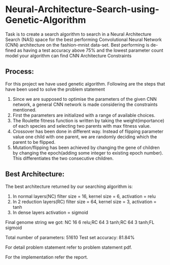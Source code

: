 # Neural-Architecture-Search-using-Genetic-Algorithm

Task is to create a search algorithm to search in a Neural Architecture
Search (NAS) space for the best performing Convolutional Neural Network
(CNN) architecture on the fashion-mnist data-set. Best performing is de-
fined as having a test accuracy above 75% and the lowest parameter count
model your algorithm can find
CNN Architecture Constraints

## Process:

For this project we have used genetic algorithm. Following are the steps that have been used to solve the problem statement

1. Since we are supposed to optimise the parameters of the given CNN network, a general CNN network is made considering the constraints mentioned.
2. First the parameters are initialized with a range of available choices.
3. The Roulette fitness function is written by taking the weight(importance) of each species and selecting two parents with max fitness value.
4. Crossover has been done in different way. Instead of flipping parameter value one child with one parent, we are randomly deciding which the parent to be flipped.
5. Mutation/flipping has been achieved by changing the gene of children by changing the epoch(adding some integer to existing epoch number). This differentiates the two consecutive children.

## Best Architecture:

The best architecture returned by our searching algorithm is:

1. In normal layers(NC) filter size = 16, kernel size = 6, activation = relu
2. In 2 reduction layers(RC) filter size = 64, kernel size = 3, activation = tanh
3. In dense layers activation = sigmoid

Final genome string we got: NC 16 6 relu;RC 64 3 tanh;RC 64 3 tanh;FL sigmoid

Total number of parameters: 51610 Test set accuracy: 81.84%



For detail problem statement refer to problem statement pdf.

For the implementation refer the report.
